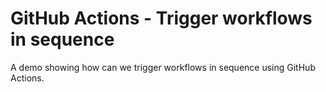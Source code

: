 # GitHub Actions - Trigger workflows in sequence

A demo showing how can we trigger workflows in sequence using GitHub Actions.
